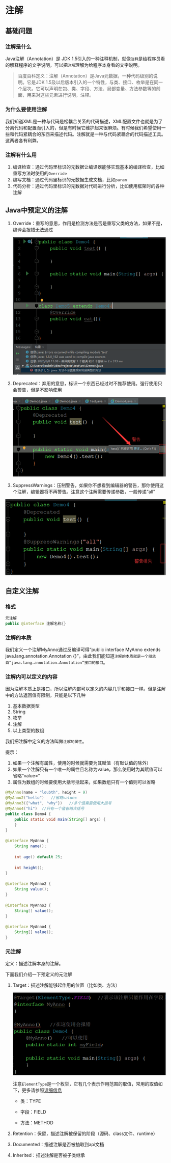 # 注解

## 基础问题

### 注解是什么

Java注解（Annotation）是 JDK 1.5引入的一种注释机制，就像`注释`是给程序员看的解释程序的文字说明，可以把`注解`理解为给程序本身看的文字说明。

> 百度百科定义：注解（Annotation）是Java元数据，一种代码级别的说明。它是JDK 1.5及以后版本引入的一个特性，与类、接口、枚举是在同一个层次。它可以声明在包、类、字段、方法、局部变量、方法参数等的前面，用来对这些元素进行说明，注释。

### 为什么要使用注解

我们知道XML是一种与代码是松耦合关系的代码描述，XML配置文件也就是为了分离代码和配置而引入的，但是有时候它维护起来很麻烦。有时候我们希望使用一些和代码紧耦合的东西来描述代码。注解就是一种与代码紧耦合的代码描述工具。这两者各有利弊。

### 注解有什么用

1. 编译检查：通过代码里标识的元数据让编译器能够实现基本的编译检查，比如重写方法时使用的`Override`
2. 编写文档：通过代码里标识的元数据生成文档，比如`param`
3. 代码分析：通过代码里标识的元数据对代码进行分析，比如使用框架时的各种注解

## Java中预定义的注解

1. Override：重写的意思，作用是检测方法是否是重写父类的方法，如果不是，编译会报错无法通过

   ![image-20200608110915472](image/注解/image-20200608110915472.png)

2. Deprecated：弃用的意思，标识一个东西已经过时不推荐使用。强行使用只会警告，但是不影响使用

   ![image-20200608111800512](image/注解/image-20200608111800512.png)

3. SuppressWarnings：压制警告，如果你不想看到编辑器的警告，那你使用这个注解，编辑器将不再警告。注意这个注解需要传递参数，一般传递“all”

![image-20200608112759184](image/注解/image-20200608112759184.png)

## 自定义注解

### 格式

```java
元注解
public @interface 注解名称{}
```

### 注解的本质

我们定义一个注解MyAnno通过反编译可得“public interface MyAnno extends java.lang.annotation.Annotation {}”，由此我们能知道`注解的本质就是一个继承自“java.lang.annotation.Annotation”接口的接口`。

### 注解内可以定义的内容

因为注解本质上是接口，所以注解内部可以定义的内容几乎和接口一样。但是注解中的方法返回值有限制，只能是以下几种

1. 基本数据类型
2. String
3. 枚举
4. 注解
5. 以上类型的数组

我们把注解中定义的方法叫做`注解的属性`。

提示：

1. 如果一个注解有属性，使用的时候就需要为其赋值（有默认值的除外）
2. 如果一个注解只有一个唯一的属性且名称为value，那么使用时为其赋值可以省略“value=”
3. 属性为数组的时候要使用大括号括起来，如果数组只有一个值则可以省略

```java
@MyAnno(name = "loubth", height = 9)
@MyAnno2("hello")   //省略value=
@MyAnno3({"what", "why"})   //多个值需要使用大括号
@MyAnno4("hi")  //只有一个值省略大括号
public class Demo4 {
    public static void main(String[] args) {
    }
}

@interface MyAnno {
    String name();

    int age() default 25;

    int height();
}

@interface MyAnno2 {
    String value();
}

@interface MyAnno3 {
    String[] value();
}

@interface MyAnno4 {
    String[] value();
}
```

### 元注解

定义：描述注解本身的注解。

下面我们介绍一下预定义的元注解

1. Target：描述注解能够起作用的位置（比如类、方法）

   ![image-20200608171307286](image/注解/image-20200608171307286.png)

   注意`ElementType`是一个枚举，它有几个表示作用范围的取值，常用的取值如下，更多请参照[详细信息](image/注解/注解详解.jpg)

   * 类：TYPE

   * 字段：FIELD

   * 方法：METHOD

   

2. Retention：保留，描述注解被保留的阶段（源码、class文件、runtime）

3. Documented：描述注解是否被抽取到api文档

4. Inherited：描述注解是否被子类继承













